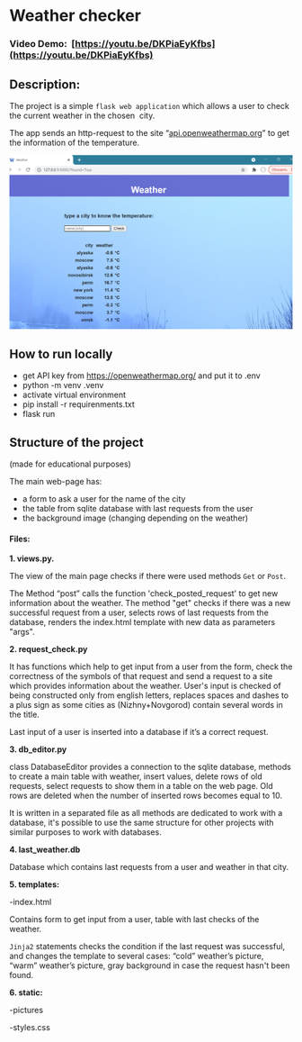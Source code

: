 # Weather checker

### Video Demo:  [https://youtu.be/DKPiaEyKfbs](https://youtu.be/DKPiaEyKfbs)

## Description:

The project is a simple `flask web application` which allows a user to check the current weather in the chosen  city.

The app sends an http-request to the site “[api.openweathermap.org]()” to get the information of the temperature.

![](image/README/1651653010717.png)

## How to run locally

- get API key from https://openweathermap.org/ and put it to .env
- python -m venv .venv
- activate virtual environment
- pip install -r requirenments.txt
- flask run

## Structure of the project

(made for educational purposes)


The main web-page has:

- a form to ask a user for the name of the city 
- the table from sqlite database with last requests from the user
- the background image (changing depending on the weather)

#### Files:

**1. views.py.**

The view of the main page checks if there were used methods `Get` or `Post`.

The Method “post” calls the function 'check_posted_request' to get new information about the weather. The method "get" checks if there was a new successful request from a user, selects rows of last requests from the database, renders the index.html template with new data as parameters "args".

**2. request_check.py**

It has functions which help to get input from a user from the form, check the correctness of the symbols of that request and send a request to a site which provides information about the weather. User's input is checked of being constructed only from english letters, replaces spaces and dashes to a plus sign as some cities as (Nizhny+Novgorod) contain several words in the title.

Last input of a user is inserted into a database if it’s a correct request.

**3. db_editor.py**

class DatabaseEditor provides a connection to the sqlite database, methods to create a main table with weather, insert values, delete rows of old requests, select requests to show them in a table on the web page. Old rows are deleted when the number of inserted rows becomes equal to 10.

It is written in a separated file as all methods are dedicated to work with a database, it's possible to use the same structure for other projects with similar purposes to work with databases.

**4. last_weather.db**

Database which contains last requests from a user and weather in that city.

**5. templates:**

-index.html

Contains form to get input from a user, table with last checks of the weather.

`Jinja2` statements checks the condition if the last request was successful, and changes the template to several cases: “cold” weather’s picture, “warm” weather’s picture, gray background in case the request hasn't been found.

**6. static:**

-pictures

-styles.css
